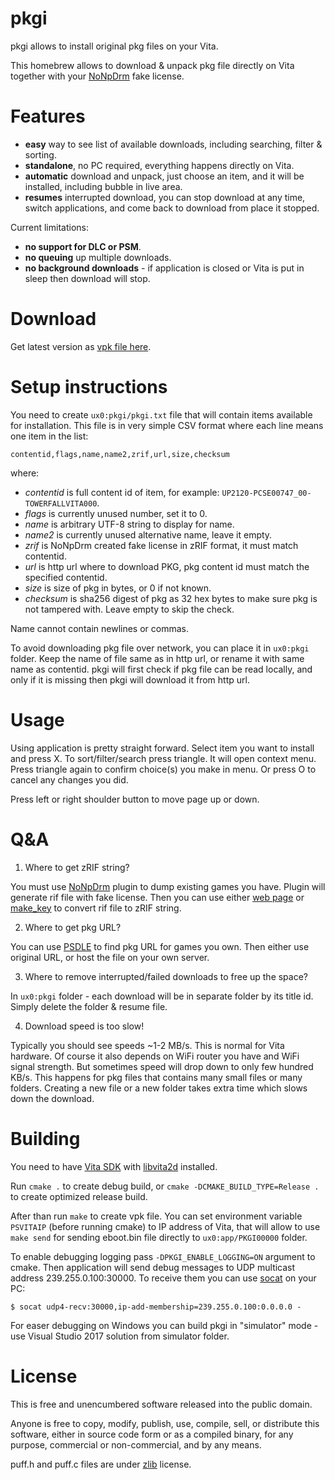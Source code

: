 # pkgi

pkgi allows to install original pkg files on your Vita.

This homebrew allows to download & unpack pkg file directly on Vita together with your [NoNpDrm][] fake license.

# Features

* **easy** way to see list of available downloads, including searching, filter & sorting.
* **standalone**, no PC required, everything happens directly on Vita.
* **automatic** download and unpack, just choose an item, and it will be installed, including bubble in live area.
* **resumes** interrupted download, you can stop download at any time, switch applications, and come back to download
  from place it stopped.

Current limitations:
* **no support for DLC or PSM**.
* **no queuing** up multiple downloads.
* **no background downloads** - if application is closed or Vita is put in sleep then download will stop.

# Download

Get latest version as [vpk file here][pkg_releases].

# Setup instructions

You need to create `ux0:pkgi/pkgi.txt` file that will contain items available for installation. This file is in very
simple CSV format where each line means one item in the list:

    contentid,flags,name,name2,zrif,url,size,checksum

where:

* *contentid* is full content id of item, for example: `UP2120-PCSE00747_00-TOWERFALLVITA000`.
* *flags* is currently unused number, set it to 0.
* *name* is arbitrary UTF-8 string to display for name.
* *name2* is currently unused alternative name, leave it empty.
* *zrif* is NoNpDrm created fake license in zRIF format, it must match contentid.
* *url* is http url where to download PKG, pkg content id must match the specified contentid.
* *size* is size of pkg in bytes, or 0 if not known.
* *checksum* is sha256 digest of pkg as 32 hex bytes to make sure pkg is not tampered with. Leave empty to skip the check.

Name cannot contain newlines or commas.

To avoid downloading pkg file over network, you can place it in `ux0:pkgi` folder. Keep the name of file same as in http url,
or rename it with same name as contentid. pkgi will first check if pkg file can be read locally, and only if it is missing
then pkgi will download it from http url.

# Usage

Using application is pretty straight forward. Select item you want to install and press X. To sort/filter/search press triangle.
It will open context menu. Press triangle again to confirm choice(s) you make in menu. Or press O to cancel any changes you did.

Press left or right shoulder button to move page up or down.

# Q&A

1. Where to get zRIF string? 

  You must use [NoNpDrm][] plugin to dump existing games you have. Plugin will generate rif file with fake license.
  Then you can use either [web page][zrif_online_converter] or [make_key][pkg_dec] to convert rif file to zRIF string.

2. Where to get pkg URL?

  You can use [PSDLE][] to find pkg URL for games you own. Then either use original URL, or host the file on your own server.

3. Where to remove interrupted/failed downloads to free up the space?

  In `ux0:pkgi` folder - each download will be in separate folder by its title id. Simply delete the folder & resume file.

4. Download speed is too slow!

  Typically you should see speeds ~1-2 MB/s. This is normal for Vita hardware. Of course it also depends on WiFi router you
  have and WiFi signal strength. But sometimes speed will drop down to only few hundred KB/s. This happens for pkg files that
  contains many small files or many folders. Creating a new file or a new folder takes extra time which slows down the download.

# Building

You need to have [Vita SDK][vitasdk] with [libvita2d][] installed.

Run `cmake .` to create debug build, or `cmake -DCMAKE_BUILD_TYPE=Release .` to create optimized release build.

After than run `make` to create vpk file. You can set environment variable `PSVITAIP` (before running cmake) to IP address of
Vita, that will allow to use `make send` for sending eboot.bin file directly to `ux0:app/PKGI00000` folder.

To enable debugging logging pass `-DPKGI_ENABLE_LOGGING=ON` argument to cmake. Then application will send debug messages to
UDP multicast address 239.255.0.100:30000. To receive them you can use [socat][] on your PC:

    $ socat udp4-recv:30000,ip-add-membership=239.255.0.100:0.0.0.0 -

For easer debugging on Windows you can build pkgi in "simulator" mode - use Visual Studio 2017 solution from simulator folder.

# License

This is free and unencumbered software released into the public domain.

Anyone is free to copy, modify, publish, use, compile, sell, or distribute this software, either in source code form or as a
compiled binary, for any purpose, commercial or non-commercial, and by any means.

puff.h and puff.c files are under [zlib][] license.

[NoNpDrm]: https://github.com/TheOfficialFloW/NoNpDrm
[zrif_online_converter]: https://rawgit.com/mmozeiko/pkg2zip/online/zrif.html
[pkg_dec]: https://github.com/weaknespase/PkgDecrypt
[pkg_releases]: https://github.com/mmozeiko/pkgi/releases
[vitasdk]: https://vitasdk.org/
[libvita2d]: https://github.com/xerpi/libvita2d
[PSDLE]: https://repod.github.io/psdle/
[socat]: http://www.dest-unreach.org/socat/
[zlib]: https://www.zlib.net/zlib_license.html
